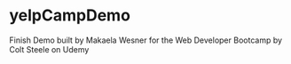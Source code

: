 # yelpCampDemo
Finish Demo built by Makaela Wesner for the Web Developer Bootcamp by Colt Steele on Udemy
